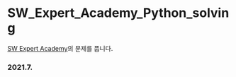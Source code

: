 # SW_Expert_Academy_Python_solving
[SW Expert Academy](https://swexpertacademy.com/main/main.do)의 문제를 풉니다.

### 2021.7.
